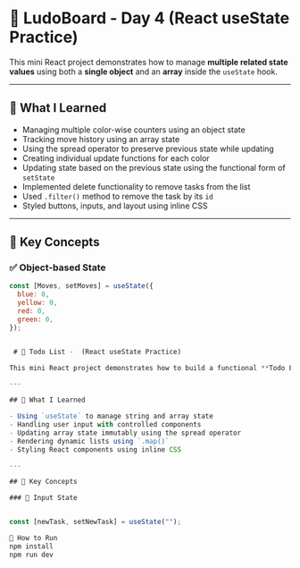 # 🎲 LudoBoard - Day 4 (React useState Practice)

This mini React project demonstrates how to manage **multiple related state values** using both a **single object** and an **array** inside the `useState` hook.

---

## 📌 What I Learned

- Managing multiple color-wise counters using an object state
- Tracking move history using an array state
- Using the spread operator to preserve previous state while updating
- Creating individual update functions for each color
- Updating state based on the previous state using the functional form of `setState`
- Implemented delete functionality to remove tasks from the list
- Used `.filter()` method to remove the task by its `id`
- Styled buttons, inputs, and layout using inline CSS

---

## 🧠 Key Concepts

### ✅ Object-based State

```js
const [Moves, setMoves] = useState({
  blue: 0,
  yellow: 0,
  red: 0,
  green: 0,
});


 # 📝 Todo List -  (React useState Practice)

This mini React project demonstrates how to build a functional **Todo List** using the `useState` hook. The app allows users to add tasks and displays them in a neatly styled interface.

---

## 📌 What I Learned

- Using `useState` to manage string and array state
- Handling user input with controlled components
- Updating array state immutably using the spread operator
- Rendering dynamic lists using `.map()`
- Styling React components using inline CSS

---

## 🧠 Key Concepts

### 🔹 Input State


const [newTask, setNewTask] = useState("");

🔧 How to Run
npm install
npm run dev
```

